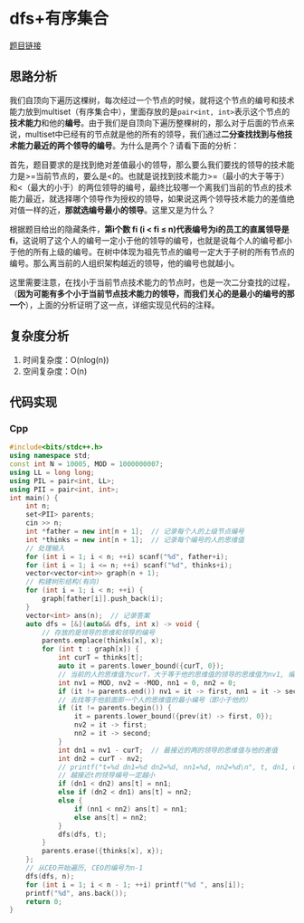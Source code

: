 # dfs+有序集合
[题目链接](https://kamacoder.com/problempage.php?pid=1284)
## 思路分析
我们自顶向下遍历这棵树，每次经过一个节点的时候，就将这个节点的编号和技术能力放到multiset（有序集合中），里面存放的是```pair<int, int>```表示这个节点的**技术能力**和他的**编号**。由于我们是自顶向下遍历整棵树的，那么对于后面的节点来说，multiset中已经有的节点就是他的所有的领导，我们通过**二分查找找到与他技术能力最近的两个领导的编号**。为什么是两个？请看下面的分析：

首先，题目要求的是找到绝对差值最小的领导，那么要么我们要找的领导的技术能力是>=当前节点的，要么是<的。也就是说找到技术能力>=（最小的大于等于）和<（最大的小于）的两位领导的编号，最终比较哪一个离我们当前的节点的技术能力最近，就选择哪个领导作为授权的领导，如果说这两个领导技术能力的差值绝对值一样的近，**那就选编号最小的领导**。这里又是为什么？

根据题目给出的隐藏条件，**第i个数 fi (i < fi ≤ n)代表编号为i的员工的直属领导是fi**，这说明了这个人的编号一定小于他的领导的编号，也就是说每个人的编号都小于他的所有上级的编号。在树中体现为祖先节点的编号一定大于子树的所有节点的编号。那么离当前的人组织架构越近的领导，他的编号也就越小。

这里需要注意，在找小于当前节点技术能力的节点时，也是一次二分查找的过程，（**因为可能有多个小于当前节点技术能力的领导，而我们关心的是最小的编号的那一个**），上面的分析证明了这一点，详细实现见代码的注释。
## 复杂度分析
1. 时间复杂度：O(nlog(n))
2. 空间复杂度：O(n)
## 代码实现
### Cpp
``` cpp
#include<bits/stdc++.h>
using namespace std;
const int N = 10005, MOD = 1000000007;
using LL = long long;
using PIL = pair<int, LL>;
using PII = pair<int, int>;
int main() {
    int n;
    set<PII> parents;
    cin >> n;
    int *father = new int[n + 1];  // 记录每个人的上级节点编号
    int *thinks = new int[n + 1];  // 记录每个编号的人的思维值
    // 处理输入
    for (int i = 1; i < n; ++i) scanf("%d", father+i);
    for (int i = 1; i <= n; ++i) scanf("%d", thinks+i);
    vector<vector<int>> graph(n + 1);
    // 构建树形结构(有向)
    for (int i = 1; i < n; ++i) {
        graph[father[i]].push_back(i);
    }
    vector<int> ans(n);  // 记录答案
    auto dfs = [&](auto&& dfs, int x) -> void {
        // 存放的是领导的思维和领导的编号
        parents.emplace(thinks[x], x);
        for (int t : graph[x]) {
            int curT = thinks[t];
            auto it = parents.lower_bound({curT, 0});
            // 当前的人的思维值为curT，大于等于他的思维值的领导的思维值为nv1, 编号为nn1，小于的为nv2，编号为nn2.
            int nv1 = MOD, nv2 = -MOD, nn1 = 0, nn2 = 0;
            if (it != parents.end()) nv1 = it -> first, nn1 = it -> second;
            // 去找等于他前面那一个人的思维值的最小编号（即小于他的）
            if (it != parents.begin()) {
                it = parents.lower_bound({prev(it) -> first, 0});
                nv2 = it -> first;
                nn2 = it -> second;
            }
            int dn1 = nv1 - curT;  // 最接近的两的领导的思维值与他的差值
            int dn2 = curT - nv2;
            // printf("t=%d dn1=%d dn2=%d, nn1=%d, nn2=%d\n", t, dn1, dn2, nn1, nn2);
            // 越接近t的领导编号一定越小
            if (dn1 < dn2) ans[t] = nn1;
            else if (dn2 < dn1) ans[t] = nn2;
            else {
                if (nn1 < nn2) ans[t] = nn1;
                else ans[t] = nn2;
            }
            dfs(dfs, t);
        }
        parents.erase({thinks[x], x});
    };
    // 从CEO开始遍历, CEO的编号为n-1
    dfs(dfs, n);
    for (int i = 1; i < n - 1; ++i) printf("%d ", ans[i]);
    printf("%d", ans.back());
    return 0;
}
```